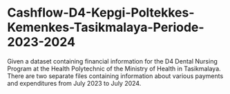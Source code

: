 # Cashflow-D4-Kepgi-Poltekkes-Kemenkes-Tasikmalaya-Periode-2023-2024
Given a dataset containing financial information for the D4 Dental Nursing Program at the Health Polytechnic of the Ministry of Health in Tasikmalaya. There are two separate files containing information about various payments and expenditures from July 2023 to July 2024.
